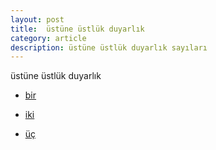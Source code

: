 ```yaml
---
layout: post
title:  üstüne üstlük duyarlık
category: article 
description: üstüne üstlük duyarlık sayıları
---
```


üstüne üstlük duyarlık

- [bir](https://drive.google.com/file/d/1VqpbBM493jlBdOFFKtykqOISQMHw_nhd/view?usp=sharing)

- [iki](https://drive.google.com/file/d/1ym5bcvRIkQqmArZLdadj0b3mcJhpoOme/view?usp=sharing)

- [üç](https://drive.google.com/file/d/1vjbb_CpjCTZWLlVUFRgjH0vXpOS0xEBB/view?usp=sharing)

